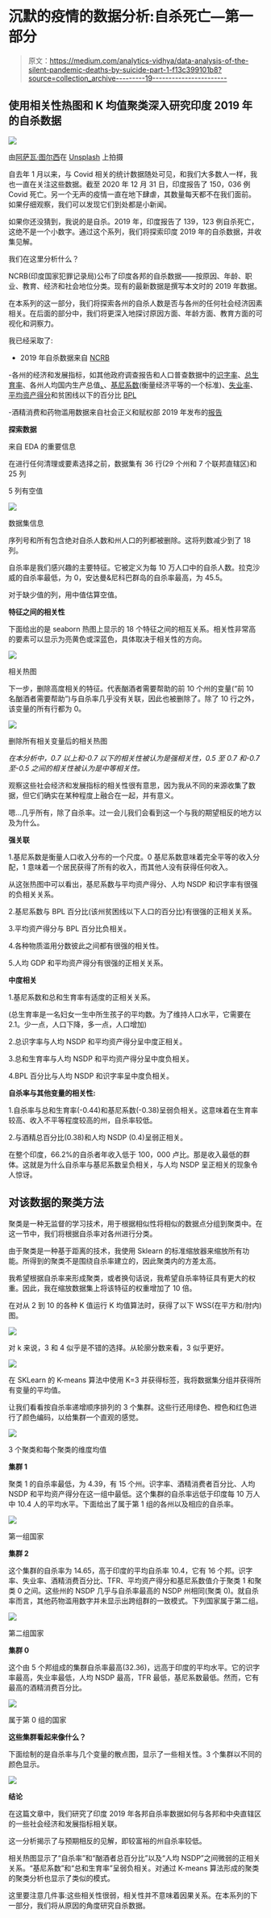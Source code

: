 # 沉默的疫情的数据分析:自杀死亡—第一部分

> 原文：<https://medium.com/analytics-vidhya/data-analysis-of-the-silent-pandemic-deaths-by-suicide-part-1-f13c399101b8?source=collection_archive---------19----------------------->

## **使用相关性热图和 K 均值聚类深入研究印度 2019 年的自杀数据**

![](img/0e6106a9dc07566d680ef839ff518230.png)

由[阿萨瓦·图尔西](https://unsplash.com/@atharva_tulsi?utm_source=medium&utm_medium=referral)在 [Unsplash](https://unsplash.com?utm_source=medium&utm_medium=referral) 上拍摄

自去年 1 月以来，与 Covid 相关的统计数据随处可见，和我们大多数人一样，我也一直在关注这些数据。截至 2020 年 12 月 31 日，印度报告了 150，036 例 Covid 死亡。另一个无声的疫情一直在地下肆虐，其数量每天都不在我们面前。如果仔细观察，我们可以发现它们到处都是小新闻。

如果你还没猜到，我说的是自杀。2019 年，印度报告了 139，123 例自杀死亡，这绝不是一个小数字。通过这个系列，我们将探索印度 2019 年的自杀数据，并收集见解。

我们在这里分析什么？

NCRB(印度国家犯罪记录局)公布了印度各邦的自杀数据——按原因、年龄、职业、教育、经济和社会地位分类。现有的最新数据是撰写本文时的 2019 年数据。

在本系列的这一部分，我们将探索各州的自杀人数是否与各州的任何社会经济因素相关。在后面的部分中，我们将更深入地探讨原因方面、年龄方面、教育方面的可视化和洞察力。

我已经采取了:

- 2019 年自杀数据来自 [NCRB](https://ncrb.gov.in/en/accidental-deaths-suicides-in-india?field_adsi_year_value%5Bvalue%5D%5Byear%5D=2020&field_accidental_deaths_suicides_value=2&items_per_page=All)

-各州的经济和发展指标，如其他政府调查报告和人口普查数据中的[识字率](http://mospi.nic.in/sites/default/files/reports_and_publication/statistical_publication/social_statistics/WM16Chapter3.pdf)、[总生育率](https://censusindia.gov.in/vital_statistics/SRS_Report_2017/10.%20Chap_3-Estimates%20of%20Fertility_Indicators-2017.pdf)、各州人均国内生产总值[、](http://mospi.nic.in/sites/default/files/press_releases_statements/State_wise_SDP_15_03_2021.xls)、[基尼系数](https://mpra.ub.uni-muenchen.de/101980/1/MPRA_paper_101980.pdf)(衡量经济平等的一个标准)、[失业率](https://unemploymentinindia.cmie.com/kommon/bin/sr.php?kall=wsttimeseries&index_code=050050000000&dtype=total)、[平均资产得分](https://mpra.ub.uni-muenchen.de/101980/1/MPRA_paper_101980.pdf)和贫困线以下的百分比 [BPL](https://www.prsindia.org/theprsblog/poverty-estimation-india)

-酒精消费和药物滥用数据来自社会正义和赋权部 2019 年发布的[报告](http://socialjustice.nic.in/writereaddata/UploadFile/Magnitude_Substance_Use_India_REPORT.pdf)

**探索数据**

来自 EDA 的重要信息

在进行任何清理或要素选择之前，数据集有 36 行(29 个州和 7 个联邦直辖区)和 25 列

5 列有空值

![](img/8fc3bcc5dbeb8601f59bf913adb24bc5.png)

数据集信息

序列号和所有包含绝对自杀人数和州人口的列都被删除。这将列数减少到了 18 列。

自杀率是我们感兴趣的主要特征。它被定义为每 10 万人口中的自杀人数。拉克沙威的自杀率最低，为 0，安达曼&尼科巴群岛的自杀率最高，为 45.5。

对于缺少值的列，用中值估算空值。

**特征之间的相关性**

下面给出的是 seaborn 热图上显示的 18 个特征之间的相互关系。相关性非常高的要素可以显示为亮黄色或深蓝色，具体取决于相关性的方向。

![](img/6126489aa00461f6801a65545d6559ea.png)

相关热图

下一步，删除高度相关的特征。代表酗酒者需要帮助的前 10 个州的变量(“前 10 名酗酒者需要帮助”)与自杀率几乎没有关联，因此也被删除了。除了 10 行之外，该变量的所有行都为 0。

![](img/c7358b01b96d7af6c1ef482a4d01c3c1.png)

删除所有相关变量后的相关热图

*在本分析中，0.7 以上和-0.7 以下的相关性被认为是强相关性，0.5 至 0.7 和-0.7 至-0.5 之间的相关性被认为是中等相关性。*

观察这些社会经济和发展指标的相关性很有意思，因为我从不同的来源收集了数据，但它们确实在某种程度上融合在一起，并有意义。

嗯…几乎所有，除了自杀率。过一会儿我们会看到这一个与我的期望相反的地方以及为什么。

**强关联**

1.基尼系数是衡量人口收入分布的一个尺度。0 基尼系数意味着完全平等的收入分配，1 意味着一个居民获得了所有的收入，而其他人没有获得任何收入。

从这张热图中可以看出，基尼系数与平均资产得分、人均 NSDP 和识字率有很强的负相关关系。

2.基尼系数与 BPL 百分比(该州贫困线以下人口的百分比)有很强的正相关关系。

3.平均资产得分与 BPL 百分比负相关。

4.各种物质滥用分数彼此之间都有很强的相关性。

5.人均 GDP 和平均资产得分有很强的正相关关系。

**中度相关**

1.基尼系数和总和生育率有适度的正相关关系。

(总生育率是一名妇女一生中所生孩子的平均数。为了维持人口水平，它需要在 2.1。少一点，人口下降，多一点，人口增加)

2.总识字率与人均 NSDP 和平均资产得分呈中度正相关。

3.总和生育率与人均 NSDP 和平均资产得分呈中度负相关。

4.BPL 百分比与人均 NSDP 和识字率呈中度负相关。

**自杀率与其他变量的相关性:**

1.自杀率与总和生育率(-0.44)和基尼系数(-0.38)呈弱负相关。这意味着在生育率较高、收入不平等程度较高的州，自杀率较低。

2.与酒精总百分比(0.38)和人均 NSDP (0.4)呈弱正相关。

在整个印度，66.2%的自杀者年收入低于 100，000 卢比。那是收入最低的群体。这就是为什么自杀率与基尼系数呈负相关，与人均 NSDP 呈正相关的现象令人惊讶。

## **对该数据的聚类方法**

聚类是一种无监督的学习技术，用于根据相似性将相似的数据点分组到聚类中。在这一节中，我们将根据自杀率对各州进行分类。

由于聚类是一种基于距离的技术，我使用 Sklearn 的标准缩放器来缩放所有功能。所得到的聚类不是围绕自杀率建立的，因此聚类内的方差太高。

我希望根据自杀率来形成聚类，或者换句话说，我希望自杀率特征具有更大的权重。因此，我在缩放数据集上将该特征的权重增加了 10 倍。

在对从 2 到 10 的各种 K 值运行 K 均值算法时，获得了以下 WSS(在平方和/肘内)图。

![](img/265eee2fb3930eb78bac72bc7636dc03.png)

对 k 来说，3 和 4 似乎是不错的选择。从轮廓分数来看，3 似乎更好。

![](img/0cc8cb7a60755f02eb9e28cf3d5f9df1.png)

在 SKLearn 的 K-means 算法中使用 K=3 并获得标签，我将数据集分组并获得所有变量的平均值。

让我们看看按自杀率递增顺序排列的 3 个集群。这些行还用绿色、橙色和红色进行了颜色编码，以给集群一个直观的感觉。

![](img/3f35bdfd4d6c152841c2041c12bde6ec.png)

3 个聚类和每个聚类的维度均值

**集群 1**

聚类 1 的自杀率最低，为 4.39，有 15 个州。识字率、酒精消费者百分比、人均 NSDP 和平均资产得分在这一组中最低。这个集群的自杀率远低于印度每 10 万人中 10.4 人的平均水平。下面给出了属于第 1 组的各州以及相应的自杀率。

![](img/caafeb6751ca699cdb1a5e41ab313946.png)

第一组国家

**集群 2**

这个集群的自杀率为 14.65，高于印度的平均自杀率 10.4，它有 16 个邦。识字率、失业率、酒精消费百分比、TFR、平均资产得分和基尼系数值介于聚类 1 和聚类 0 之间。这些州的 NSDP 几乎与自杀率最高的 NSDP 州相同(聚类 0)。就自杀率而言，其他药物滥用数字并未显示出跨组群的一致模式。下列国家属于第二组。

![](img/802d3e74404089e5995726ddf27471a1.png)

第二组国家

**集群 0**

这个由 5 个邦组成的集群自杀率最高(32.36)，远高于印度的平均水平。它的识字率最高，失业率最低，人均 NSDP 最高，TFR 最低，基尼系数最低。然而，它有最高的酒精消费百分比。

![](img/138234bdebb713c220738f5ca6a20e29.png)

属于第 0 组的国家

**这些集群看起来像什么？**

下面绘制的是自杀率与几个变量的散点图，显示了一些相关性。3 个集群以不同的颜色显示。

![](img/8efc66005169d6d86ababb43e19ed66a.png)

**结论**

在这篇文章中，我们研究了印度 2019 年各邦自杀率数据如何与各邦和中央直辖区的一些社会经济和发展指标相关联。

这一分析揭示了与预期相反的见解，即较富裕的州自杀率较低。

相关热图显示了“自杀率”和“酗酒者总百分比”以及“人均 NSDP”之间微弱的正相关关系。“基尼系数”和“总和生育率”呈弱负相关。对通过 K-means 算法形成的聚类的聚类分析也显示了类似的模式。

这里要注意几件事:这些相关性很弱，相关性并不意味着因果关系。在本系列的下一部分，我们将从原因的角度研究自杀数据。